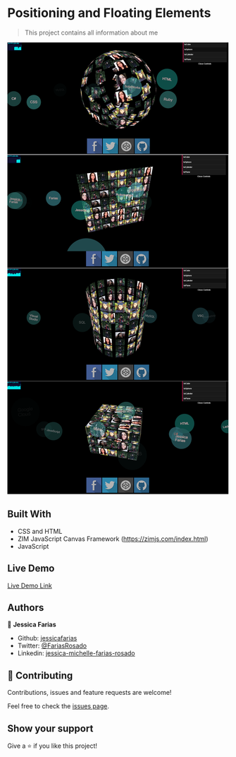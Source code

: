 # Positioning and Floating Elements

> This project contains all information about me

![screenshot](/assets/screens/screenshot.png)

## Built With

- CSS and HTML
- ZIM JavaScript Canvas Framework (https://zimjs.com/index.html)
- JavaScript

## Live Demo

[Live Demo Link](http://jessicafarias.me/cube.html)

## Authors

👤 **Jessica Farias**

- Github: [jessicafarias](https://github.com/jessicafarias)
- Twitter: [@FariasRosado](https://twitter.com/FariasRosado)
- Linkedin: [jessica-michelle-farias-rosado](https://www.linkedin.com/in/jessica-michelle-farias-rosado/)

## 🤝 Contributing

Contributions, issues and feature requests are welcome!

Feel free to check the [issues page](issues/).

## Show your support

Give a ⭐️ if you like this project!
